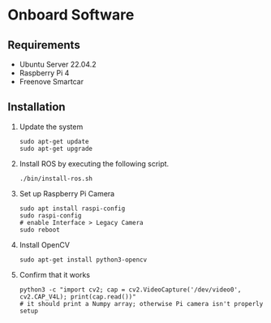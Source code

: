 # Onboard Software

## Requirements

- Ubuntu Server 22.04.2
- Raspberry Pi 4
- Freenove Smartcar

## Installation

1. Update the system
   ```shell
   sudo apt-get update
   sudo apt-get upgrade
   ```

2. Install ROS by executing the following script.
    ```shell
    ./bin/install-ros.sh
    ```

3. Set up Raspberry Pi Camera
   ```shell
   sudo apt install raspi-config
   sudo raspi-config
   # enable Interface > Legacy Camera
   sudo reboot 
   ```
   
4. Install OpenCV
   ```shell
   sudo apt-get install python3-opencv
   ```

5. Confirm that it works
   ```shell
   python3 -c "import cv2; cap = cv2.VideoCapture('/dev/video0', cv2.CAP_V4L); print(cap.read())"
   # it should print a Numpy array; otherwise Pi camera isn't properly setup
   ```


